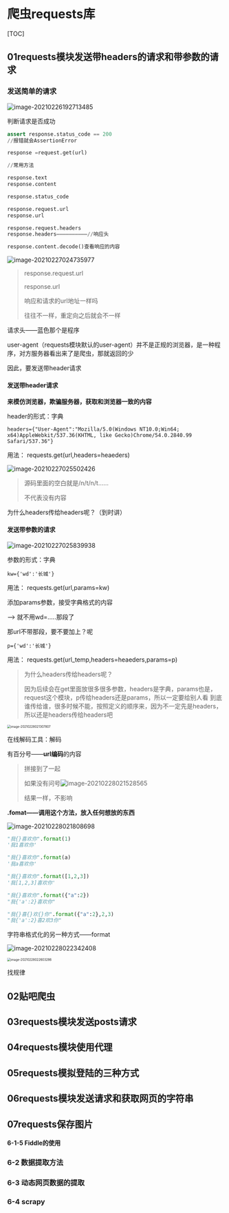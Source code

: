 # 爬虫requests库

[TOC]

## 01requests模块发送带headers的请求和带参数的请求

### 发送简单的请求

![image-20210226192713485](%E7%88%AC%E8%99%ABrequests%E5%BA%93.assets/image-20210226192713485.png)

判断请求是否成功

```Python
assert response.status_code == 200
//报错就会AssertionError
```

```python
response =request.get(url)

//常用方法

response.text
response.content

response.status_code

response.request.url
response.url

response.request.headers
response.headers——————————//响应头

response.content.decode()查看响应的内容
```

![image-20210227024735977](%E7%88%AC%E8%99%ABrequests%E5%BA%93.assets/image-20210227024735977.png)

> response.request.url
>
> response.url
>
> 响应和请求的url地址一样吗
>
> 往往不一样，重定向之后就会不一样

请求头——蓝色那个是程序

user-agent（requests模块默认的user-agent）并不是正规的浏览器，是一种程序，对方服务器看出来了是爬虫，那就返回的少

因此，要发送带header请求

#### 发送带header请求

**来模仿浏览器，欺骗服务器，获取和浏览器一致的内容**

header的形式：字典

```
headers={"User-Agent":"Mozilla/5.0(Windows NT10.0;Win64; x64)AppleWebkit/537.36(KHTML, like Gecko)Chrome/54.0.2840.99 Safari/537.36"}
```

用法： requests.get(url,headers=heaeders)

![image-20210227025502426](%E7%88%AC%E8%99%ABrequests%E5%BA%93.assets/image-20210227025502426.png)

> 源码里面的空白就是/n/t/n/t......
>
> 不代表没有内容

为什么headers传给headers呢？（到时讲）

#### 发送带参数的请求

![image-20210227025839938](%E7%88%AC%E8%99%ABrequests%E5%BA%93.assets/image-20210227025839938.png)

参数的形式：字典

```
kw={'wd':'长城'}
```

用法： requests.get(url,params=kw)

添加params参数，接受字典格式的内容

——>  就不用wd=.....那段了

那url不带那段，要不要加上？呢

```
p={'wd':'长城'}
```

用法： requests.get(url_temp,headers=heaeders,params=p)

> 为什么headers传给headers呢？
>
> 因为后续会在get里面放很多很多参数，headers是字典，params也是，request这个模块，p传给headers还是params，所以一定要给别人看 到底谁传给谁，很多时候不能，按照定义的顺序来，因为不一定先是headers，所以还是headers传给headers吧

<img src="%E7%88%AC%E8%99%ABrequests%E5%BA%93.assets/image-20210228021307807.png" alt="image-20210228021307807" style="zoom:50%;" />

在线解码工具：解码

有百分号——**url编码**的内容

> 拼接到了一起
>
> 如果没有问号![image-20210228021528565](%E7%88%AC%E8%99%ABrequests%E5%BA%93.assets/image-20210228021528565.png)
>
> 结果一样，不影响

**.fomat——调用这个方法，放入任何想放的东西**

![image-20210228021808698](%E7%88%AC%E8%99%ABrequests%E5%BA%93.assets/image-20210228021808698.png)

```python
"我{}喜欢你".format(1)
'我1喜欢你'

"我{}喜欢你".format(a)
'我a喜欢你'

"我{}喜欢你".format([1,2,3])
'我[1,2,3]喜欢你'

"我{}喜欢你".format({"a":2})
"我{'a':2}喜欢你"

"我{}喜{}欢{}你".format({"a":2},2,3)
"我{'a':2}喜2欢3你"
```

字符串格式化的另一种方式——format

![image-20210228022342408](%E7%88%AC%E8%99%ABrequests%E5%BA%93.assets/image-20210228022342408.png)

<img src="%E7%88%AC%E8%99%ABrequests%E5%BA%93.assets/image-20210228022603286.png" alt="image-20210228022603286" style="zoom:50%;" />

找规律

## 02贴吧爬虫



## 03requests模块发送posts请求



## 04requests模块使用代理



## 05requests模拟登陆的三种方式



## 06requests模块发送请求和获取网页的字符串



## 07requests保存图片





#### 6-1-5 Fiddle的使用



### 6-2 数据提取方法



### 6-3 动态网页数据的提取



### 6-4 scrapy

